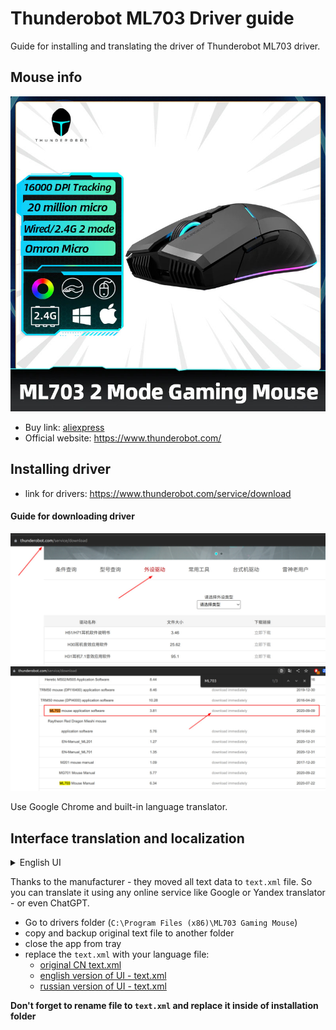 # Thunderobot ML703 Driver guide

Guide for installing and translating the driver of Thunderobot ML703 driver.

## Mouse info

![Image preview](images/mouse_preview.jpg)

* Buy link: [aliexpress](https://aliexpress.ru/item/1005002361372571.html)
* Official website: https://www.thunderobot.com/

## Installing driver

* link for drivers: https://www.thunderobot.com/service/download

#### Guide for downloading driver

![Step 1](images/driver_download_1.jpg)
![Step 2](images/driver_download_2.jpg)

Use Google Chrome and built-in language translator.

## Interface translation and localization

<details>
  <summary>English UI</summary>

  ![EN UI 1](images/en_ui_1.jpg)
  ![EN UI 2](images/en_ui_2.jpg)
  ![EN UI 3](images/en_ui_3.jpg)
  ![EN UI 4](images/en_ui_4.jpg)
  
</details>

Thanks to the manufacturer - they moved all text data to `text.xml` file. So you can translate it using any online service like Google or Yandex translator - or even ChatGPT.

* Go to drivers folder (`C:\Program Files (x86)\ML703 Gaming Mouse`)
* copy and backup original text file to another folder
* close the app from tray
* replace the `text.xml` with your language file:
    * [original CN text.xml](text_files/cn/text_cn.xml)
    * [english version of UI - text.xml](text_files/en/text_en.xml)
    * [russian version of UI - text.xml](text_files/ru/text_ru.xml)

**Don't forget to rename file to `text.xml` and replace it inside of installation folder** 
